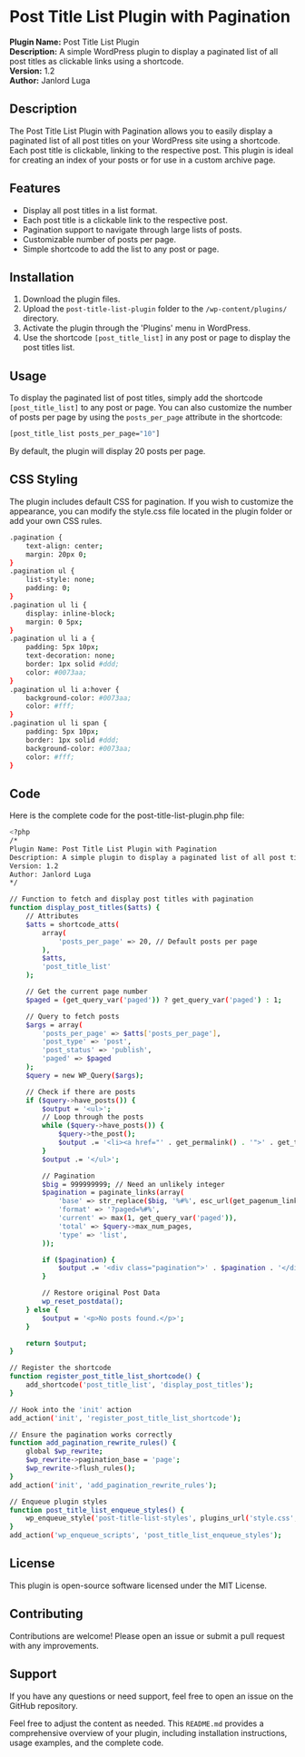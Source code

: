 # Post Title List Plugin with Pagination

**Plugin Name:** Post Title List Plugin  
**Description:** A simple WordPress plugin to display a paginated list of all post titles as clickable links using a shortcode.  
**Version:** 1.2  
**Author:** Janlord Luga  

## Description

The Post Title List Plugin with Pagination allows you to easily display a paginated list of all post titles on your WordPress site using a shortcode. Each post title is clickable, linking to the respective post. This plugin is ideal for creating an index of your posts or for use in a custom archive page.

## Features

- Display all post titles in a list format.
- Each post title is a clickable link to the respective post.
- Pagination support to navigate through large lists of posts.
- Customizable number of posts per page.
- Simple shortcode to add the list to any post or page.

## Installation

1. Download the plugin files.
2. Upload the `post-title-list-plugin` folder to the `/wp-content/plugins/` directory.
3. Activate the plugin through the 'Plugins' menu in WordPress.
4. Use the shortcode `[post_title_list]` in any post or page to display the post titles list.

## Usage

To display the paginated list of post titles, simply add the shortcode `[post_title_list]` to any post or page. You can also customize the number of posts per page by using the `posts_per_page` attribute in the shortcode:

```sh
[post_title_list posts_per_page="10"]
```
By default, the plugin will display 20 posts per page.

## CSS Styling

The plugin includes default CSS for pagination. If you wish to customize the appearance, you can modify the style.css file located in the plugin folder or add your own CSS rules.

```sh
.pagination {
    text-align: center;
    margin: 20px 0;
}
.pagination ul {
    list-style: none;
    padding: 0;
}
.pagination ul li {
    display: inline-block;
    margin: 0 5px;
}
.pagination ul li a {
    padding: 5px 10px;
    text-decoration: none;
    border: 1px solid #ddd;
    color: #0073aa;
}
.pagination ul li a:hover {
    background-color: #0073aa;
    color: #fff;
}
.pagination ul li span {
    padding: 5px 10px;
    border: 1px solid #ddd;
    background-color: #0073aa;
    color: #fff;
}
```

## Code

Here is the complete code for the post-title-list-plugin.php file:

```sh
<?php
/*
Plugin Name: Post Title List Plugin with Pagination
Description: A simple plugin to display a paginated list of all post titles using a shortcode.
Version: 1.2
Author: Janlord Luga
*/

// Function to fetch and display post titles with pagination
function display_post_titles($atts) {
    // Attributes
    $atts = shortcode_atts(
        array(
            'posts_per_page' => 20, // Default posts per page
        ),
        $atts,
        'post_title_list'
    );

    // Get the current page number
    $paged = (get_query_var('paged')) ? get_query_var('paged') : 1;

    // Query to fetch posts
    $args = array(
        'posts_per_page' => $atts['posts_per_page'],
        'post_type' => 'post',
        'post_status' => 'publish',
        'paged' => $paged
    );
    $query = new WP_Query($args);

    // Check if there are posts
    if ($query->have_posts()) {
        $output = '<ul>';
        // Loop through the posts
        while ($query->have_posts()) {
            $query->the_post();
            $output .= '<li><a href="' . get_permalink() . '">' . get_the_title() . '</a></li>';
        }
        $output .= '</ul>';

        // Pagination
        $big = 999999999; // Need an unlikely integer
        $pagination = paginate_links(array(
            'base' => str_replace($big, '%#%', esc_url(get_pagenum_link($big))),
            'format' => '?paged=%#%',
            'current' => max(1, get_query_var('paged')),
            'total' => $query->max_num_pages,
            'type' => 'list',
        ));

        if ($pagination) {
            $output .= '<div class="pagination">' . $pagination . '</div>';
        }

        // Restore original Post Data
        wp_reset_postdata();
    } else {
        $output = '<p>No posts found.</p>';
    }

    return $output;
}

// Register the shortcode
function register_post_title_list_shortcode() {
    add_shortcode('post_title_list', 'display_post_titles');
}

// Hook into the 'init' action
add_action('init', 'register_post_title_list_shortcode');

// Ensure the pagination works correctly
function add_pagination_rewrite_rules() {
    global $wp_rewrite;
    $wp_rewrite->pagination_base = 'page';
    $wp_rewrite->flush_rules();
}
add_action('init', 'add_pagination_rewrite_rules');

// Enqueue plugin styles
function post_title_list_enqueue_styles() {
    wp_enqueue_style('post-title-list-styles', plugins_url('style.css', __FILE__));
}
add_action('wp_enqueue_scripts', 'post_title_list_enqueue_styles');
```

## License

This plugin is open-source software licensed under the MIT License.

## Contributing

Contributions are welcome! Please open an issue or submit a pull request with any improvements.

## Support

If you have any questions or need support, feel free to open an issue on the GitHub repository.

Feel free to adjust the content as needed. This `README.md` provides a comprehensive overview of your plugin, including installation instructions, usage examples, and the complete code.

